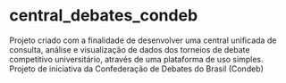 # central_debates_condeb
Projeto criado com a finalidade de desenvolver uma central unificada de consulta, análise e visualização de dados dos torneios de debate competitivo universitário, através de uma plataforma de uso simples. Projeto de iniciativa da Confederação de Debates do Brasil (Condeb)
